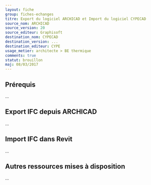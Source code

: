 ```yaml
---
layout: fiche
group: fiches-echanges
titre: Export du logiciel ARCHICAD et Import du logiciel CYPECAD
source_nom: ARCHICAD
source_version: 20
source_editeur: Graphisoft
destination_nom: CYPECAD
destination_version: ...
destination_editeur: CYPE
usage_metier: architecte > BE thermique
comments: true
statut: brouillon
maj: 08/03/2017
---
```


## Prérequis

...

## Export IFC depuis ARCHICAD

...

## Import IFC dans Revit

...

## Autres ressources mises à disposition

...
